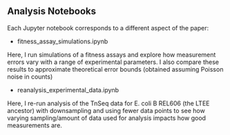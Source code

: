 ## Analysis Notebooks

Each Jupyter notebook corresponds to a different aspect of the paper:

- fitness_assay_simulations.ipynb

Here, I run simulations of a fitness assays and explore how measurement errors vary with a range of experimental parameters. I also compare these results to approximate theoretical error bounds (obtained assuming Poisson noise in counts)

- reanalysis_experimental_data.ipynb

Here, I re-run analysis of the TnSeq data for E. coli B REL606 (the LTEE ancestor) with downsampling and using fewer data points to see how varying sampling/amount of data used for analysis impacts how good measurements are. 


